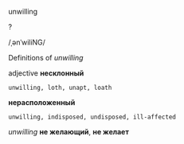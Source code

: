 unwilling

?

/ˌənˈwiliNG/

Definitions of _unwilling_

adjective
**несклонный**

    unwilling, loth, unapt, loath
**нерасположенный**

    unwilling, indisposed, undisposed, ill-affected

_unwilling_
**не желающий**, **не желает**